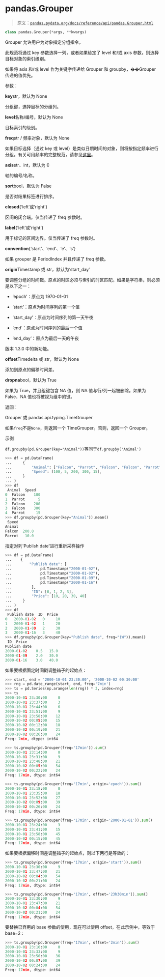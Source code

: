 # pandas.Grouper

> 原文：[`pandas.pydata.org/docs/reference/api/pandas.Grouper.html`](https://pandas.pydata.org/docs/reference/api/pandas.Grouper.html)

```py
class pandas.Grouper(*args, **kwargs)
```

Grouper 允许用户为对象指定分组指令。

此规范将通过 key 参数选择一列，或者如果给定了 level 和/或 axis 参数，则选择目标对象的索引级别。

如果将 axis 和/或 level 作为关键字传递给 Grouper 和 groupby，��Grouper 传递的值优先。

参数：

**key**str，默认为 None

分组键，选择目标的分组列。

**level**名称/编号，默认为 None

目标索引的级别。

**freq**str / 频率对象，默认为 None

如果目标选择（通过 key 或 level）是类似日期时间的对象，则将按指定频率进行分组。有关可用频率的完整规范，请参见[这里](https://pandas.pydata.org/pandas-docs/stable/user_guide/timeseries.html#offset-aliases)。

**axis**str、int，默认为 0

轴的编号/名称。

**sort**bool，默认为 False

是否对结果标签进行排序。

**closed**{‘left’或‘right’}

区间的闭合端。仅当传递了 freq 参数时。

**label**{‘left’或‘right’}

用于标记的区间边界。仅当传递了 freq 参数时。

**convention**{‘start’、‘end’、‘e’、‘s’}

如果 grouper 是 PeriodIndex 并且传递了 freq 参数。

**origin**Timestamp 或 str，默认为‘start_day’

要调整分组的时间戳。原点的时区必须与索引的时区匹配。如果是字符串，则必须是以下之一：

+   ‘epoch’：原点为 1970-01-01

+   ‘start’：原点为时间序列的第一个值

+   ‘start_day’：原点为时间序列的第一天午夜

+   ‘end’：原点为时间序列的最后一个值

+   ‘end_day’：原点为最后一天的午夜

版本 1.3.0 中的新功能。

**offset**Timedelta 或 str，默认为 None

添加到原点的偏移时间差。

**dropna**bool，默认为 True

如果为 True，并且组键包含 NA 值，则 NA 值与行/列一起被删除。如果为 False，NA 值也将被视为组中的键。

返回：

Grouper 或 pandas.api.typing.TimeGrouper

如果`freq`不是`None`，则返回一个 TimeGrouper。否则，返回一个 Grouper。

示例

`df.groupby(pd.Grouper(key="Animal"))`等同于`df.groupby('Animal')`

```py
>>> df = pd.DataFrame(
...     {
...         "Animal": ["Falcon", "Parrot", "Falcon", "Falcon", "Parrot"],
...         "Speed": [100, 5, 200, 300, 15],
...     }
... )
>>> df
 Animal  Speed
0  Falcon    100
1  Parrot      5
2  Falcon    200
3  Falcon    300
4  Parrot     15
>>> df.groupby(pd.Grouper(key="Animal")).mean()
 Speed
Animal
Falcon  200.0
Parrot   10.0 
```

指定对列'Publish date'进行重新采样操作

```py
>>> df = pd.DataFrame(
...    {
...        "Publish date": [
...             pd.Timestamp("2000-01-02"),
...             pd.Timestamp("2000-01-02"),
...             pd.Timestamp("2000-01-09"),
...             pd.Timestamp("2000-01-16")
...         ],
...         "ID": [0, 1, 2, 3],
...         "Price": [10, 20, 30, 40]
...     }
... )
>>> df
 Publish date  ID  Price
0   2000-01-02   0     10
1   2000-01-02   1     20
2   2000-01-09   2     30
3   2000-01-16   3     40
>>> df.groupby(pd.Grouper(key="Publish date", freq="1W")).mean()
 ID  Price
Publish date
2000-01-02    0.5   15.0
2000-01-09    2.0   30.0
2000-01-16    3.0   40.0 
```

如果要根据固定时间戳调整箱子的起始点：

```py
>>> start, end = '2000-10-01 23:30:00', '2000-10-02 00:30:00'
>>> rng = pd.date_range(start, end, freq='7min')
>>> ts = pd.Series(np.arange(len(rng)) * 3, index=rng)
>>> ts
2000-10-01 23:30:00     0
2000-10-01 23:37:00     3
2000-10-01 23:44:00     6
2000-10-01 23:51:00     9
2000-10-01 23:58:00    12
2000-10-02 00:05:00    15
2000-10-02 00:12:00    18
2000-10-02 00:19:00    21
2000-10-02 00:26:00    24
Freq: 7min, dtype: int64 
```

```py
>>> ts.groupby(pd.Grouper(freq='17min')).sum()
2000-10-01 23:14:00     0
2000-10-01 23:31:00     9
2000-10-01 23:48:00    21
2000-10-02 00:05:00    54
2000-10-02 00:22:00    24
Freq: 17min, dtype: int64 
```

```py
>>> ts.groupby(pd.Grouper(freq='17min', origin='epoch')).sum()
2000-10-01 23:18:00     0
2000-10-01 23:35:00    18
2000-10-01 23:52:00    27
2000-10-02 00:09:00    39
2000-10-02 00:26:00    24
Freq: 17min, dtype: int64 
```

```py
>>> ts.groupby(pd.Grouper(freq='17min', origin='2000-01-01')).sum()
2000-10-01 23:24:00     3
2000-10-01 23:41:00    15
2000-10-01 23:58:00    45
2000-10-02 00:15:00    45
Freq: 17min, dtype: int64 
```

如果要根据偏移时间差调整箱子的起始点，则以下两行是等效的：

```py
>>> ts.groupby(pd.Grouper(freq='17min', origin='start')).sum()
2000-10-01 23:30:00     9
2000-10-01 23:47:00    21
2000-10-02 00:04:00    54
2000-10-02 00:21:00    24
Freq: 17min, dtype: int64 
```

```py
>>> ts.groupby(pd.Grouper(freq='17min', offset='23h30min')).sum()
2000-10-01 23:30:00     9
2000-10-01 23:47:00    21
2000-10-02 00:04:00    54
2000-10-02 00:21:00    24
Freq: 17min, dtype: int64 
```

要替换已弃用的 base 参数的使用，现在可以使用 offset，在此示例中，等效于 base=2：

```py
>>> ts.groupby(pd.Grouper(freq='17min', offset='2min')).sum()
2000-10-01 23:16:00     0
2000-10-01 23:33:00     9
2000-10-01 23:50:00    36
2000-10-02 00:07:00    39
2000-10-02 00:24:00    24
Freq: 17min, dtype: int64 
```
